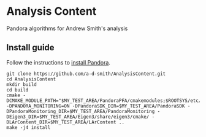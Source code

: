 # Analysis Content
Pandora algorithms for Andrew Smith's analysis

## Install guide

Follow the instructions to [install Pandora](https://github.com/PandoraPFA/Documentation/blob/master/README.md).

```
git clone https://github.com/a-d-smith/AnalysisContent.git
cd AnalysisContent
mkdir build
cd build
cmake -DCMAKE_MODULE_PATH="$MY_TEST_AREA/PandoraPFA/cmakemodules;$ROOTSYS/etc/cmake" -DPANDORA_MONITORING=ON -DPandoraSDK_DIR=$MY_TEST_AREA/PandoraSDK -DPandoraMonitoring_DIR=$MY_TEST_AREA/PandoraMonitoring -DEigen3_DIR=$MY_TEST_AREA/Eigen3/share/eigen3/cmake/ -DLArContent_DIR=$MY_TEST_AREA/LArContent ..
make -j4 install
```
